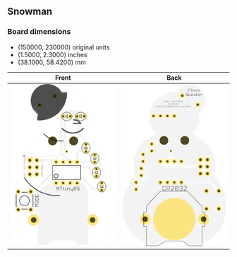 ## Snowman 


### Board dimensions

* (150000, 230000) original units
* (1.5000, 2.3000) inches
* (38.1000, 58.4200) mm



| Front | Back |
| --- | --- |
| ![Front](Snowman.png) | ![Back](Snowman_back.png) |



